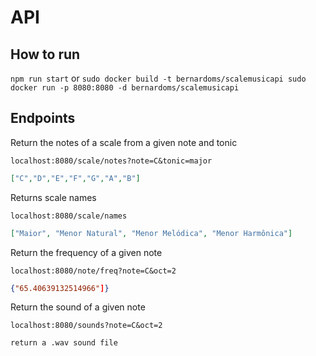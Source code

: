 # API

## How to run
`
npm run start
`
or
`
 sudo docker build -t bernardoms/scalemusicapi
 sudo docker run -p 8080:8080 -d bernardoms/scalemusicapi
`
## Endpoints

Return the notes of a scale from a given note and tonic
```
localhost:8080/scale/notes?note=C&tonic=major
```

```json
["C","D","E","F","G","A","B"]
```

Returns scale names

```
localhost:8080/scale/names
```

```json
["Maior", "Menor Natural", "Menor Melódica", "Menor Harmônica"]
```

Return the frequency of a given note

```
localhost:8080/note/freq?note=C&oct=2
```

```json
{"65.40639132514966"]}
```

Return the sound of a given note

```
localhost:8080/sounds?note=C&oct=2
```

```
return a .wav sound file
```
